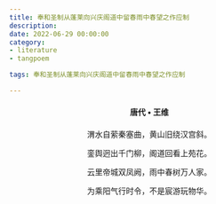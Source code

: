 ```yaml
---
title: 奉和圣制从蓬莱向兴庆阁道中留春雨中春望之作应制
description:
date: 2022-06-29 00:00:00
category:
- literature
- tangpoem

tags: 奉和圣制从蓬莱向兴庆阁道中留春雨中春望之作应制

---
```


<div id="poem-author">
唐代 • 王维
</div>
<div id="poem-body">
<p class="poem-paragraph">渭水自萦秦塞曲，黄山旧绕汉宫斜。</p>
<p class="poem-paragraph">銮舆迥出千门柳，阁道回看上苑花。</p>
<p class="poem-paragraph">云里帝城双凤阙，雨中春树万人家。</p>
<p class="poem-paragraph">为乘阳气行时令，不是宸游玩物华。</p>

</div>

<style>

#poem-author {
    width: 100%;
    text-align: center;
    margin: 20px 0;
    font-weight: bold;
}
#poem-body {
    width: 100%;
    text-align: center;
}
.poem-paragraph {
    font-family: "仿宋"
}

</style>
